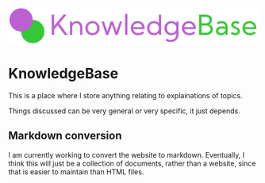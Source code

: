 ![KnowledgeBase Logo](logo.png)

# KnowledgeBase

This is a place where I store anything relating to explainations of topics.

Things discussed can be very general or very specific, it just depends.

## Markdown conversion

I am currently working to convert the website to markdown. Eventually, I think this will just be a collection of documents, rather than a website, since that is easier to maintain than HTML files.
